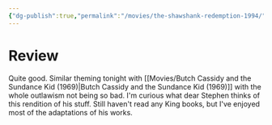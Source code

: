 ```yaml
---
{"dg-publish":true,"permalink":"/movies/the-shawshank-redemption-1994/","created":"2024-01-04","updated":"2024-02-26"}
---
```



# Review

Quite good. Similar theming tonight with [[Movies/Butch Cassidy and the Sundance Kid (1969)\|Butch Cassidy and the Sundance Kid (1969)]] with the whole outlawism not being so bad. I'm curious what dear Stephen thinks of this rendition of his stuff. Still haven't read any King books, but I've enjoyed most of the adaptations of his works.
